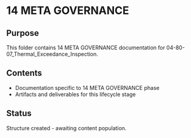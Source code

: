 # 14 META GOVERNANCE

## Purpose
This folder contains 14 META GOVERNANCE documentation for 04-80-07_Thermal_Exceedance_Inspection.

## Contents
- Documentation specific to 14 META GOVERNANCE phase
- Artifacts and deliverables for this lifecycle stage

## Status
Structure created - awaiting content population.
